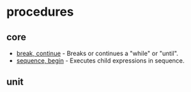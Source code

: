 
# procedures

## core

* [break, continue](break.md) - Breaks or continues a "while" or "until".
* [sequence, begin](sequence.md) - Executes child expressions in sequence.

## unit


